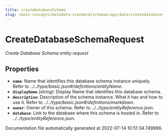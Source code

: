 ```yaml
---
title: createDatabaseSchema
slug: /main-concepts/metadata-standard/schemas/api/data/createdatabaseschema
---
```


# CreateDatabaseSchemaRequest

*Create Database Schema entity request*

## Properties

- **`name`**: Name that identifies this database schema instance uniquely. Refer to *../../type/basic.json#/definitions/entityName*.
- **`displayName`** *(string)*: Display Name that identifies this database schema.
- **`description`**: Description of the schema instance. What it has and how to use it. Refer to *../../type/basic.json#/definitions/markdown*.
- **`owner`**: Owner of this schema. Refer to *../../type/entityReference.json*.
- **`database`**: Link to the database where this schema is hosted in. Refer to *../../type/entityReference.json*.


Documentation file automatically generated at 2022-07-14 10:51:34.749986.
